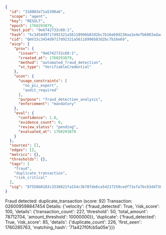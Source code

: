```json
{
  "id": "310003e71a5390a6",
  "scope": "agent",
  "key": "RESULT",
  "epoch": 1760293879,
  "host_pid": "9e6742732c60:1",
  "hash": "5c3454d9717d92321a56118996b83d2bc7b16e69d238aa1e4efb6083adada578",
  "cid": "QmV15c3454d9717d92321a56118996b83d2bc7b16e69",
  "aicp": {
    "prov": {
      "issuer": "9e6742732c60:1",
      "created_at": 1760293879,
      "method": "automated_fraud_detection",
      "vc_type": "VerifiableCredential"
    },
    "ucon": {
      "usage_constraints": [
        "no_pii_export",
        "audit_required"
      ],
      "purpose": "fraud_detection_analysis",
      "enforcement": "mandatory"
    },
    "eval": {
      "confidence": 1.0,
      "evidence_count": 0,
      "review_status": "pending",
      "evaluated_at": 1760293879
    }
  },
  "sources": [],
  "edges": [],
  "metrics": {},
  "thresholds": {},
  "tags": [
    "fraud",
    "duplicate_transaction",
    "risk_critical"
  ],
  "sig": "87550b0183c3338821fa154c3b787de6ca54217250cedf71efa7bc63dd738ccc"
}
```

Fraud detected: duplicate_transaction (score: 92)
Transaction: 026009598847454
Details: {'velocity': {'fraud_detected': True, 'risk_score': 100, 'details': {'transaction_count': 227, 'threshold': 50, 'total_amount': 78712704, 'amount_threshold': 10000000}}, 'duplicate': {'fraud_detected': True, 'risk_score': 85, 'details': {'duplicate_count': 226, 'first_seen': 1760285763, 'matching_hash': '71a427f0fcb5a05e'}}}